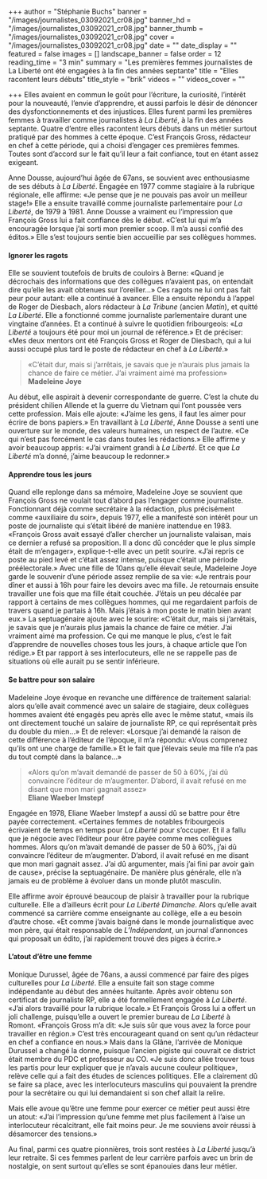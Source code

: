 +++
author = "Stéphanie Buchs"
banner = "/images/journalistes_03092021_cr08.jpg"
banner_hd = "/images/journalistes_03092021_cr08.jpg"
banner_thumb = "/images/journalistes_03092021_cr08.jpg"
cover = "/images/journalistes_03092021_cr08.jpg"
date = ""
date_display = ""
featured = false
images = []
landscape_banner = false
order = 12
reading_time = "3 min"
summary = "Les premières femmes journalistes de La Liberté ont été engagées à la fin des années septante"
title = "Elles racontent leurs débuts"
title_style = "brik"
videos = ""
videos_cover = ""

+++
Elles avaient en commun le goût pour l’écriture, la curiosité, l’intérêt pour la nouveauté, l’envie d’apprendre, et aussi parfois le désir de dénoncer des dysfonctionnements et des injustices. Elles furent parmi les premières femmes à travailler comme journalistes à _La Liberté_, à la fin des années septante. Quatre d’entre elles racontent leurs débuts dans un métier surtout pratiqué par des hommes à cette époque. C’est François Gross, rédacteur en chef à cette période, qui a choisi d’engager ces premières femmes. Toutes sont d’accord sur le fait qu’il leur a fait confiance, tout en étant assez exigeant.

Anne Dousse, aujourd’hui âgée de 67ans, se souvient avec enthousiasme de ses débuts à _La Liberté_. Engagée en 1977 comme stagiaire à la rubrique régionale, elle affirme: «Je pense que je ne pouvais pas avoir un meilleur stage!» Elle a ensuite travaillé comme journaliste parlementaire pour _La Liberté_, de 1979 à 1981. Anne Dousse a vraiment eu l’impression que François Gross lui a fait confiance dès le début. «C’est lui qui m’a encouragée lorsque j’ai sorti mon premier scoop. Il m’a aussi confié des éditos.» Elle s’est toujours sentie bien accueillie par ses collègues hommes.

#### Ignorer les ragots

Elle se souvient toutefois de bruits de couloirs à Berne: «Quand je décrochais des informations que des collègues n’avaient pas, on entendait dire qu’elle les avait obtenues sur l’oreiller…» Ces ragots ne lui ont pas fait peur pour autant: elle a continué à avancer. Elle a ensuite répondu à l’appel de Roger de Diesbach, alors rédacteur à _La Tribune_ (ancien _Matin_), et quitté _La Liberté_. Elle a fonctionné comme journaliste parlementaire durant une vingtaine d’années. Et a continué à suivre le quotidien fribourgeois: «_La Liberté_ a toujours été pour moi un journal de référence.» Et de préciser: «Mes deux mentors ont été François Gross et Roger de Diesbach, qui a lui aussi occupé plus tard le poste de rédacteur en chef à _La Liberté_.»

> «C’était dur, mais si j’arrêtais, je savais que je n’aurais plus jamais la chance de faire ce métier. J’ai vraiment aimé ma profession»  
> **Madeleine Joye**

Au début, elle aspirait à devenir correspondante de guerre. C’est la chute du président chilien Allende et la guerre du Vietnam qui l’ont poussée vers cette profession. Mais elle ajoute: «J’aime les gens, il faut les aimer pour écrire de bons papiers.» En travaillant à _La Liberté_, Anne Dousse a senti une ouverture sur le monde, des valeurs humaines, un respect de l’autre. «Ce qui n’est pas forcément le cas dans toutes les rédactions.» Elle affirme y avoir beaucoup appris: «J’ai vraiment grandi à _La Liberté_. Et ce que _La Liberté_ m’a donné, j’aime beaucoup le redonner.»

#### Apprendre tous les jours

Quand elle replonge dans sa mémoire, Madeleine Joye se souvient que François Gross ne voulait tout d’abord pas l’engager comme journaliste. Fonctionnant déjà comme secrétaire à la rédaction, plus précisément comme «auxiliaire du soir», depuis 1977, elle a manifesté son intérêt pour un poste de journaliste qui s’était libéré de manière inattendue en 1983. «François Gross avait essayé d’aller chercher un journaliste valaisan, mais ce dernier a refusé sa proposition. Il a donc dû concéder que le plus simple était de m’engager», explique-t-elle avec un petit sourire. «J’ai repris ce poste au pied levé et c’était assez intense, puisque c’était une période préélectorale.» Avec une fille de 10ans qu’elle élevait seule, Madeleine Joye garde le souvenir d’une période assez remplie de sa vie: «Je rentrais pour dîner et aussi à 16h pour faire les devoirs avec ma fille. Je retournais ensuite travailler une fois que ma fille était couchée. J’étais un peu décalée par rapport à certains de mes collègues hommes, qui me regardaient parfois de travers quand je partais à 16h. Mais j’étais à mon poste le matin bien avant eux.» La septuagénaire ajoute avec le sourire: «C’était dur, mais si j’arrêtais, je savais que je n’aurais plus jamais la chance de faire ce métier. J’ai vraiment aimé ma profession. Ce qui me manque le plus, c’est le fait d’apprendre de nouvelles choses tous les jours, à chaque article que l’on rédige.» Et par rapport à ses interlocuteurs, elle ne se rappelle pas de situations où elle aurait pu se sentir inférieure.

#### Se battre pour son salaire

Madeleine Joye évoque en revanche une différence de traitement salarial: alors qu’elle avait commencé avec un salaire de stagiaire, deux collègues hommes avaient été engagés peu après elle avec le même statut, «mais ils ont directement touché un salaire de journaliste RP, ce qui représentait près du double du mien…» Et de relever: «Lorsque j’ai demandé la raison de cette différence à l’éditeur de l’époque, il m’a répondu: «Vous comprenez qu’ils ont une charge de famille.» Et le fait que j’élevais seule ma fille n’a pas du tout compté dans la balance…»

> «Alors qu’on m’avait demandé de passer de 50 à 60%, j’ai dû convaincre l’éditeur de m’augmenter. D’abord, il avait refusé en me disant que mon mari gagnait assez»  
> **Eliane Waeber Imstepf**

Engagée en 1978, Eliane Waeber Imstepf a aussi dû se battre pour être payée correctement. «Certaines femmes de notables fribourgeois écrivaient de temps en temps pour _La Liberté_ pour s’occuper. Et il a fallu que je négocie avec l’éditeur pour être payée comme mes collègues hommes. Alors qu’on m’avait demandé de passer de 50 à 60%, j’ai dû convaincre l’éditeur de m’augmenter. D’abord, il avait refusé en me disant que mon mari gagnait assez. J’ai dû argumenter, mais j’ai fini par avoir gain de cause», précise la septuagénaire. De manière plus générale, elle n’a jamais eu de problème à évoluer dans un monde plutôt masculin.

Elle affirme avoir éprouvé beaucoup de plaisir à travailler pour la rubrique culturelle. Elle a d’ailleurs écrit pour _La Liberté Dimanche_. Alors qu’elle avait commencé sa carrière comme enseignante au collège, elle a eu besoin d’autre chose. «Et comme j’avais baigné dans le monde journalistique avec mon père, qui était responsable de _L’Indépendant_, un journal d’annonces qui proposait un édito, j’ai rapidement trouvé des piges à écrire.»

#### L’atout d’être une femme

Monique Durussel, âgée de 76ans, a aussi commencé par faire des piges culturelles pour _La Liberté_. Elle a ensuite fait son stage comme indépendante au début des années huitante. Après avoir obtenu son certificat de journaliste RP, elle a été formellement engagée à _La Liberté_. «J’ai alors travaillé pour la rubrique locale.» Et François Gross lui a offert un joli challenge, puisqu’elle a ouvert le premier bureau de _La Liberté_ à Romont. «François Gross m’a dit: «Je suis sûr que vous avez la force pour travailler en région.» C’est très encourageant quand on sent qu’un rédacteur en chef a confiance en nous.» Mais dans la Glâne, l’arrivée de Monique Durussel a changé la donne, puisque l’ancien pigiste qui couvrait ce district était membre du PDC et professeur au CO. «Je suis donc allée trouver tous les partis pour leur expliquer que je n’avais aucune couleur politique», relève celle qui a fait des études de sciences politiques. Elle a clairement dû se faire sa place, avec les interlocuteurs masculins qui pouvaient la prendre pour la secrétaire ou qui lui demandaient si son chef allait la relire.

Mais elle avoue qu’être une femme pour exercer ce métier peut aussi être un atout: «J’ai l’impression qu’une femme met plus facilement à l’aise un interlocuteur récalcitrant, elle fait moins peur. Je me souviens avoir réussi à désamorcer des tensions.»

Au final, parmi ces quatre pionnières, trois sont restées à _La Liberté_ jusqu’à leur retraite. Si ces femmes parlent de leur carrière parfois avec un brin de nostalgie, on sent surtout qu’elles se sont épanouies dans leur métier.